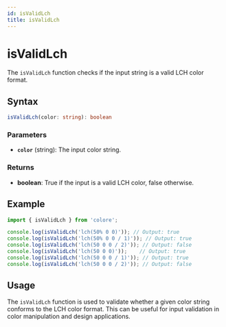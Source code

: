 ```yaml
---
id: isValidLch
title: isValidLch
---
```


# isValidLch

The `isValidLch` function checks if the input string is a valid LCH color format.

## Syntax

```typescript
isValidLch(color: string): boolean
```

### Parameters

- **`color`** (string): The input color string.

### Returns

- **boolean**: True if the input is a valid LCH color, false otherwise.

## Example

```typescript
import { isValidLch } from 'colore';

console.log(isValidLch('lch(50% 0 0)')); // Output: true
console.log(isValidLch('lch(50% 0 0 / 1)')); // Output: true
console.log(isValidLch('lch(50 0 0 / 2)')); // Output: false
console.log(isValidLch('lch(50 0 0)'));    // Output: true
console.log(isValidLch('lch(50 0 0 / 1)')); // Output: true
console.log(isValidLch('lch(50 0 0 / 2)')); // Output: false
```

## Usage

The `isValidLch` function is used to validate whether a given color string conforms to the LCH color format. This can be useful for input validation in color manipulation and design applications.
